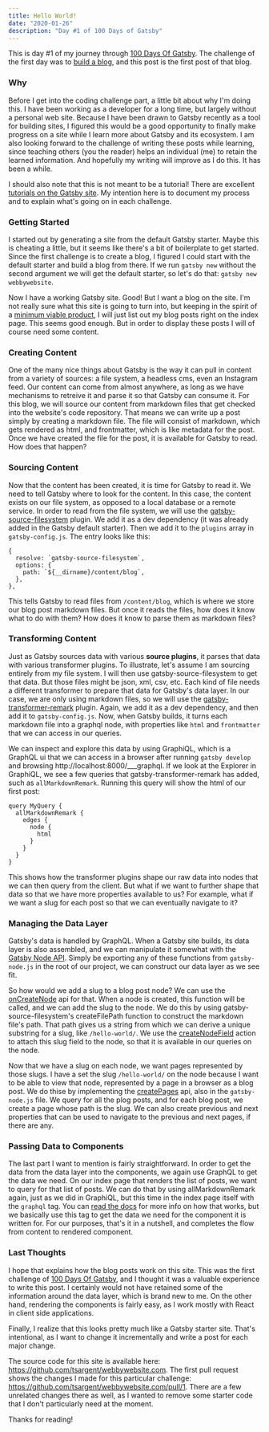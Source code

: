 ```yaml
---
title: Hello World!
date: "2020-01-26"
description: "Day #1 of 100 Days of Gatsby"
---
```


This is day #1 of my journey through [100 Days Of Gatsby](https://www.gatsbyjs.org/blog/100days/). The challenge of the first day was to [build a blog](https://www.gatsbyjs.org/blog/100days/start-blog/), and this post is the first post of that blog. 

### Why

Before I get into the coding challenge part, a little bit about why I'm doing this. I have been working as a developer for a long time, but largely without a personal web site. Because I have been drawn to Gatsby recently as a tool for building sites, I figured this would be a good opportunity to finally make progress on a site while I learn more about Gatsby and its ecosystem. I am also looking forward to the challenge of writing these posts while learning, since teaching others (you the reader) helps an individual (me) to retain the learned information. And hopefully my writing will improve as I do this. It has been a while.

I should also note that this is not meant to be a tutorial! There are excellent [tutorials on the Gatsby site](https://www.gatsbyjs.org/tutorial/). My intention here is to document my process and to explain what's going on in each challenge.

### Getting Started

I started out by generating a site from the default Gatsby starter. Maybe this is cheating a little, but it seems like there's a bit of boilerplate to get started. Since the first challenge is to create a blog, I figured I could start with the default starter and build a blog from there. If we run `gatsby new` without the second argument we will get the default starter, so let's do that: `gatsby new webbywebsite`.

Now I have a working Gatsby site. Good! But I want a blog on the site. I'm not really sure what this site is going to turn into, but keeping in the spirit of a [minimum viable product](https://en.wikipedia.org/wiki/Minimum_viable_product), I will just list out my blog posts right on the index page. This seems good enough. But in order to display these posts I will of course need some content.

### Creating Content

One of the many nice things about Gatsby is the way it can pull in content from a variety of sources: a file system, a headless cms, even an Instagram feed. Our content can come from almost anywhere, as long as we have mechanisms to retreive it and parse it so that Gatsby can consume it. For this blog, we will source our content from markdown files that get checked into the website's code repository. That means we can write up a post simply by creating a markdown file. The file will consist of markdown, which gets rendered as html, and frontmatter, which is like metadata for the post. Once we have created the file for the post, it is available for Gatsby to read. How does that happen?

### Sourcing Content

Now that the content has been created, it is time for Gatsby to read it. We need to tell Gatsby where to look for the content. In this case, the content exists on our file system, as opposed to a local database or a remote service. In order to read from the file system, we will use the [gatsby-source-filesystem](https://www.gatsbyjs.org/packages/gatsby-source-filesystem/) plugin. We add it as a dev dependency (it was already added in the Gatsby default starter). Then we add it to the `plugins` array in `gatsby-config.js`. The entry looks like this:

```
{
  resolve: `gatsby-source-filesystem`,
  options: {
    path: `${__dirname}/content/blog`,
  },
},

```
This tells Gatsby to read files from `/content/blog`, which is where we store our blog post markdown files. But once it reads the files, how does it know what to do with them? How does it know to parse them as markdown files?

### Transforming Content

Just as Gatsby sources data with various __source plugins__, it parses that data with various transformer plugins. To illustrate, let's assume I am sourcing entirely from my file system. I will then use gatsby-source-filesystem to get that data. But those files might be json, xml, csv, etc. Each kind of file needs a different transformer to prepare that data for Gatsby's data layer. In our case, we are only using markdown files, so we will use the [gatsby-transformer-remark](https://www.gatsbyjs.org/packages/gatsby-transformer-remark/) plugin. Again, we add it as a dev dependency, and then add it to `gatsby-config.js`. Now, when Gatsby builds, it turns each markdown file into a graphql node, with properties like `html` and `frontmatter` that we can access in our queries.  

We can inspect and explore this data by using GraphiQL, which is a GraphQL ui that we can access in a browser after running `gatsby develop` and browsing http://localhost:8000/___graphql. If we look at the Explorer in GraphiQL, we see a few queries that gatsby-transformer-remark has added, such as `allMarkdownRemark`. Running this   query will show the html of our first post:

```
query MyQuery {
  allMarkdownRemark {
    edges {
      node {
        html
      }
    }
  }
}
```

This shows how the transformer plugins shape our raw data into nodes that we can then query from the client. But what if we want to further shape that data so that we have more properties available to us? For example, what if we want a slug for each post so that we can eventually navigate to it? 

### Managing the Data Layer

Gatsby's data is handled by GraphQL. When a Gatsby site builds, its data layer is also assembled, and we can manipulate it somewhat with the [Gatsby Node API](https://www.gatsbyjs.org/docs/node-apis). Simply be exporting any of these functions from `gatsby-node.js` in the root of our project, we can construct our data layer as we see fit.

So how would we add a slug to a blog post node? We can use the [onCreateNode](https://www.gatsbyjs.org/docs/node-apis/#onCreateNode) api for that. When a node is created, this function will be called, and we can add the slug to the node. We do this by using gatsby-source-filesystem's createFilePath function to construct the markdown file's path. That path gives us a string from which we can derive a unique substring for a slug, like `/hello-world/`. We use the [createNodeField](https://www.gatsbyjs.org/docs/actions/#createNodeField ) action to attach this slug field to the node, so that it is available in our queries on the node. 

Now that we have a slug on each node, we want pages represented by those slugs. I have a set the slug `/hello-world/` on the node because I want to be able to view that node, represented by a page in a browser as a blog post. We do thise by implementing the [createPages](https://www.gatsbyjs.org/docs/node-apis/#createPages) api, also in the `gatsby-node.js` file. We query for all the plog posts, and for each blog post, we create a page whose path is the slug. We can also create previous and next properties that can be used to navigate to the previous and next pages, if there are any. 

### Passing Data to Components

The last part I want to mention is fairly straightforward. In order to get the data from the data layer into the components, we again use GraphQL to get the data we need. On our index page that renders the list of posts, we want to query for that list of posts. We can do that by using allMarkdownRemark again, just as we did in GraphiQL, but this time in the index page itself with the `graphql` tag. You can [read the docs](https://www.gatsbyjs.org/docs/page-query/#how-does-the-graphql-tag-work) for more info on how that works, but we basically use this tag to get the data we need for the component it is written for. For our purposes, that's it in a nutshell, and completes the flow from content to rendered component.

### Last Thoughts

I hope that explains how the blog posts work on this site. This was the first challenge of [100 Days Of Gatsby](https://www.gatsbyjs.org/blog/100days/), and I thought it was a valuable experience to write this post. I certainly would not have retained some of the information around the data layer, which is brand new to me. On the other hand, rendering the components is fairly easy, as I work mostly with React in client side applications. 

Finally, I realize that this looks pretty much like a Gatsby starter site. That's intentional, as I want to change it incrementally and write a post for each major change. 

The source code for this site is available here: https://github.com/tsargent/webbywebsite.com. The first pull request shows the changes I made for this particular challenge: https://github.com/tsargent/webbywebsite.com/pull/1. There are a few unrelated changes there as well, as I wanted to remove some starter code that I don't particularly need at the moment.

Thanks for reading!
